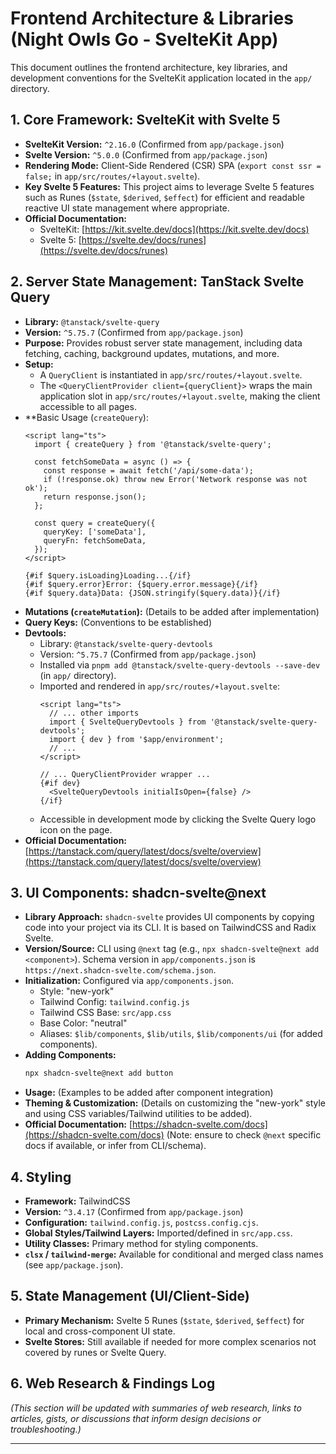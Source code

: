 # Frontend Architecture & Libraries (Night Owls Go - SvelteKit App)

This document outlines the frontend architecture, key libraries, and development conventions for the SvelteKit application located in the `app/` directory.

## 1. Core Framework: SvelteKit with Svelte 5

*   **SvelteKit Version:** `^2.16.0` (Confirmed from `app/package.json`)
*   **Svelte Version:** `^5.0.0` (Confirmed from `app/package.json`)
*   **Rendering Mode:** Client-Side Rendered (CSR) SPA (`export const ssr = false;` in `app/src/routes/+layout.svelte`).
*   **Key Svelte 5 Features:** This project aims to leverage Svelte 5 features such as Runes (`$state`, `$derived`, `$effect`) for efficient and readable reactive UI state management where appropriate.
*   **Official Documentation:**
    *   SvelteKit: [https://kit.svelte.dev/docs](https://kit.svelte.dev/docs)
    *   Svelte 5: [https://svelte.dev/docs/runes](https://svelte.dev/docs/runes)

## 2. Server State Management: TanStack Svelte Query

*   **Library:** `@tanstack/svelte-query`
*   **Version:** `^5.75.7` (Confirmed from `app/package.json`)
*   **Purpose:** Provides robust server state management, including data fetching, caching, background updates, mutations, and more.
*   **Setup:**
    *   A `QueryClient` is instantiated in `app/src/routes/+layout.svelte`.
    *   The `<QueryClientProvider client={queryClient}>` wraps the main application slot in `app/src/routes/+layout.svelte`, making the client accessible to all pages.
*   **Basic Usage (`createQuery`):
    ```svelte
    <script lang="ts">
      import { createQuery } from '@tanstack/svelte-query';

      const fetchSomeData = async () => {
        const response = await fetch('/api/some-data');
        if (!response.ok) throw new Error('Network response was not ok');
        return response.json();
      };

      const query = createQuery({
        queryKey: ['someData'],
        queryFn: fetchSomeData,
      });
    </script>

    {#if $query.isLoading}Loading...{/if}
    {#if $query.error}Error: {$query.error.message}{/if}
    {#if $query.data}Data: {JSON.stringify($query.data)}{/if}
    ```
*   **Mutations (`createMutation`):** (Details to be added after implementation)
*   **Query Keys:** (Conventions to be established)
*   **Devtools:** 
    *   Library: `@tanstack/svelte-query-devtools`
    *   Version: `^5.75.7` (Confirmed from `app/package.json`)
    *   Installed via `pnpm add @tanstack/svelte-query-devtools --save-dev` (in `app/` directory).
    *   Imported and rendered in `app/src/routes/+layout.svelte`:
        ```svelte
        <script lang="ts">
          // ... other imports
          import { SvelteQueryDevtools } from '@tanstack/svelte-query-devtools';
          import { dev } from '$app/environment';
          // ...
        </script>
        
        // ... QueryClientProvider wrapper ...
        {#if dev}
          <SvelteQueryDevtools initialIsOpen={false} />
        {/if}
        ```
    *   Accessible in development mode by clicking the Svelte Query logo icon on the page.
*   **Official Documentation:** [https://tanstack.com/query/latest/docs/svelte/overview](https://tanstack.com/query/latest/docs/svelte/overview)

## 3. UI Components: shadcn-svelte@next

*   **Library Approach:** `shadcn-svelte` provides UI components by copying code into your project via its CLI. It is based on TailwindCSS and Radix Svelte.
*   **Version/Source:** CLI using `@next` tag (e.g., `npx shadcn-svelte@next add <component>`). Schema version in `app/components.json` is `https://next.shadcn-svelte.com/schema.json`.
*   **Initialization:** Configured via `app/components.json`.
    *   Style: "new-york"
    *   Tailwind Config: `tailwind.config.js`
    *   Tailwind CSS Base: `src/app.css`
    *   Base Color: "neutral"
    *   Aliases: `$lib/components`, `$lib/utils`, `$lib/components/ui` (for added components).
*   **Adding Components:**
    ```bash
    npx shadcn-svelte@next add button
    ```
*   **Usage:** (Examples to be added after component integration)
*   **Theming & Customization:** (Details on customizing the "new-york" style and using CSS variables/Tailwind utilities to be added).
*   **Official Documentation:** [https://shadcn-svelte.com/docs](https://shadcn-svelte.com/docs) (Note: ensure to check `@next` specific docs if available, or infer from CLI/schema).

## 4. Styling

*   **Framework:** TailwindCSS
*   **Version:** `^3.4.17` (Confirmed from `app/package.json`)
*   **Configuration:** `tailwind.config.js`, `postcss.config.cjs`.
*   **Global Styles/Tailwind Layers:** Imported/defined in `src/app.css`.
*   **Utility Classes:** Primary method for styling components.
*   **`clsx` / `tailwind-merge`:** Available for conditional and merged class names (see `app/package.json`).

## 5. State Management (UI/Client-Side)

*   **Primary Mechanism:** Svelte 5 Runes (`$state`, `$derived`, `$effect`) for local and cross-component UI state.
*   **Svelte Stores:** Still available if needed for more complex scenarios not covered by runes or Svelte Query.

## 6. Web Research & Findings Log

*(This section will be updated with summaries of web research, links to articles, gists, or discussions that inform design decisions or troubleshooting.)*

---